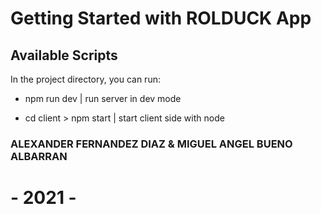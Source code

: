 # Getting Started with ROLDUCK App

## Available Scripts

In the project directory, you can run:

- npm run dev | run server in dev mode

- cd client > npm start | start client side with node


### ALEXANDER FERNANDEZ DIAZ & MIGUEL ANGEL BUENO ALBARRAN ###

# - 2021 - #